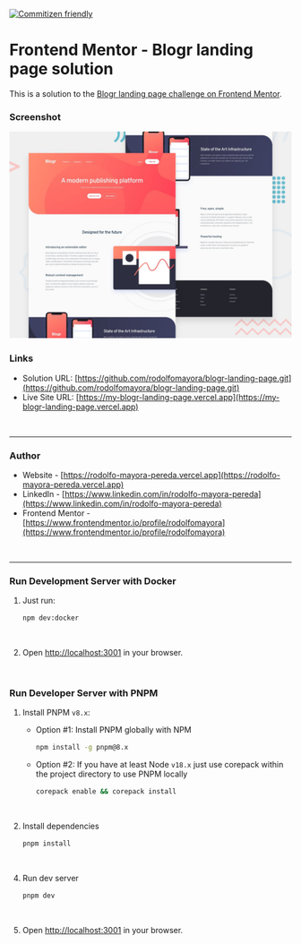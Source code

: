 [![Commitizen friendly](https://img.shields.io/badge/commitizen-friendly-brightgreen.svg)](http://commitizen.github.io/cz-cli/)

# Frontend Mentor - Blogr landing page solution

This is a solution to the [Blogr landing page challenge on Frontend Mentor](https://www.frontendmentor.io/challenges/blogr-landing-page-EX2RLAApP).


### Screenshot

![](./public/screenshot.jpg)


### Links

- Solution URL: [https://github.com/rodolfomayora/blogr-landing-page.git](https://github.com/rodolfomayora/blogr-landing-page.git)
- Live Site URL: [https://my-blogr-landing-page.vercel.app](https://my-blogr-landing-page.vercel.app)

<br />

---

### Author

- Website - [https://rodolfo-mayora-pereda.vercel.app](https://rodolfo-mayora-pereda.vercel.app)
- LinkedIn - [https://www.linkedin.com/in/rodolfo-mayora-pereda](https://www.linkedin.com/in/rodolfo-mayora-pereda)
- Frontend Mentor - [https://www.frontendmentor.io/profile/rodolfomayora](https://www.frontendmentor.io/profile/rodolfomayora)


<br />

---

### Run Development Server with Docker


1. Just run:
    ```bash
    npm dev:docker
    ```
<br />

2. Open [http://localhost:3001](http://localhost:3001) in your browser.


<br />

### Run Developer Server with PNPM

1. Install PNPM `v8.x`:
    - Option #1: Install PNPM globally with NPM
      ```bash
      npm install -g pnpm@8.x
      ```

    - Option #2: If you have at least Node `v18.x` just use corepack within the project directory to use PNPM locally
      ```bash
      corepack enable && corepack install
      ``` 
<br />

2. Install dependencies
    ```bash
    pnpm install
    ```
<br />

4. Run dev server
    ```bash
    pnpm dev
    ```
<br />

5. Open [http://localhost:3001](http://localhost:3001) in your browser.